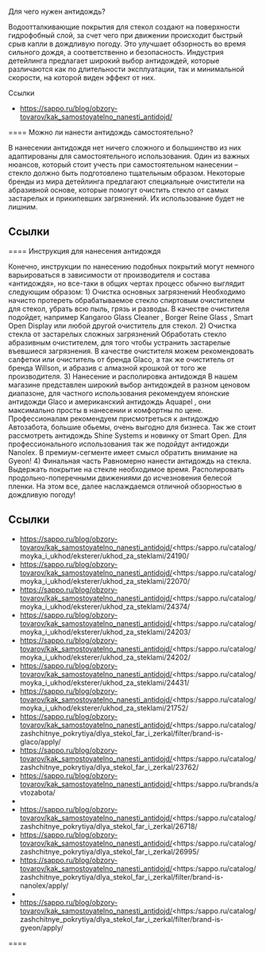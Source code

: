 Для чего нужен антидождь? 

Водоотталкивающие покрытия для стекол создают на поверхности гидрофобный слой, за счет чего при движении происходит быстрый срыв капли в дождливую погоду. Это улучшает обзорность во время сильного дождя, а соответственно и безопасность. Индустрия детейлинга предлагает широкий выбор антидождей, которые различаются как по длительности эксплуатации, так и минимальной скорости, на которой виден эффект от них.

Ссылки
- https://sappo.ru/blog/obzory-tovarov/kak_samostoyatelno_nanesti_antidojd/

====
Можно ли нанести антидождь самостоятельно?

В нанесении антидождя нет ничего сложного и большинство из них адаптированы для самостоятельного использования. Один из важных нюансов, который стоит учесть при самостоятельном нанесении – стекло должно быть подготовлено тщательным образом. Некоторые бренды из мира детейлинга предлагают специальные очистители на абразивной основе, которые помогут очистить стекло от самых застарелых и прикипевших загрязнений. Их использование будет не лишним.

Ссылки
- 

====
Инструкция для нанесения антидождя 

Конечно, инструкции по нанесению подобных покрытий могут немного варьироваться в зависимости от производителя и состава «антидождя», но все-таки в общих чертах процесс обычно выглядит следующим образом: 1) Очистка основных загрязнений Необходимо начисто протереть обрабатываемое стекло спиртовым очистителем для стекол, убрать всю пыль, грязь и разводы. В качестве очистителя подойдет, например Kangaroo Glass Cleaner , Borger Reine Glass , Smart Open Display или любой другой очиститель для стекол.  2) Очистка стекла от застарелых сложных загрязнений Обработать стекло абразивным очистителем, для того чтобы устранить застарелые въевшиеся загрязнения. В качестве очистителя можем рекомендовать салфетки или очиститель от бренда Glaco, а так же очиститель от бренда Willson, и абразив с алмазной крошкой от того же производителя.  3) Нанесение и располировка антидождя В нашем магазине представлен широкий выбор антидождей в разном ценовом диапазоне, для частного использования рекомендуем японские антидожди Glaco и американский антидождь Aquapel , они максимально просты в нанесении и комфортны по цене. Профессионалам рекомендуем присмотреться к антидождю Автозабота, большие обьемы, очень выгодно для бизнеса. Так же стоит рассмотреть антидождь Shine Systems и новинку от Smart Open. Для профессионального использования так же подойдут антидожди Nanolex. В премиум-сегменте имеет смысл обратить внимание на Gyeon!  4) Финальная часть Равномерно нанести антидождь на стекла. Выдержать покрытие на стекле необходимое время. Располировать продольно-поперечными движениями до исчезновения белесой пленки. На этом все, далее наслаждаемся отличной обзорностью в дождливую погоду!

Ссылки
- 
- https://sappo.ru/blog/obzory-tovarov/kak_samostoyatelno_nanesti_antidojd/<https:/sappo.ru/catalog/moyka_i_ukhod/eksterer/ukhod_za_steklami/24190/
- https://sappo.ru/blog/obzory-tovarov/kak_samostoyatelno_nanesti_antidojd/<https:/sappo.ru/catalog/moyka_i_ukhod/eksterer/ukhod_za_steklami/22070/
- https://sappo.ru/blog/obzory-tovarov/kak_samostoyatelno_nanesti_antidojd/<https:/sappo.ru/catalog/moyka_i_ukhod/eksterer/ukhod_za_steklami/24374/
- https://sappo.ru/blog/obzory-tovarov/kak_samostoyatelno_nanesti_antidojd/<https:/sappo.ru/catalog/moyka_i_ukhod/eksterer/ukhod_za_steklami/24203/
- https://sappo.ru/blog/obzory-tovarov/kak_samostoyatelno_nanesti_antidojd/<https:/sappo.ru/catalog/moyka_i_ukhod/eksterer/ukhod_za_steklami/24202/
- https://sappo.ru/blog/obzory-tovarov/kak_samostoyatelno_nanesti_antidojd/<https:/sappo.ru/catalog/moyka_i_ukhod/eksterer/ukhod_za_steklami/24431/
- https://sappo.ru/blog/obzory-tovarov/kak_samostoyatelno_nanesti_antidojd/<https:/sappo.ru/catalog/moyka_i_ukhod/eksterer/ukhod_za_steklami/21752/
- https://sappo.ru/blog/obzory-tovarov/kak_samostoyatelno_nanesti_antidojd/<https:/sappo.ru/catalog/zashchitnye_pokrytiya/dlya_stekol_far_i_zerkal/filter/brand-is-glaco/apply/
- https://sappo.ru/blog/obzory-tovarov/kak_samostoyatelno_nanesti_antidojd/<https:/sappo.ru/catalog/zashchitnye_pokrytiya/dlya_stekol_far_i_zerkal/23762/
- https://sappo.ru/blog/obzory-tovarov/kak_samostoyatelno_nanesti_antidojd/<https:/sappo.ru/brands/avtozabota/
- 
- https://sappo.ru/blog/obzory-tovarov/kak_samostoyatelno_nanesti_antidojd/<https:/sappo.ru/catalog/zashchitnye_pokrytiya/dlya_stekol_far_i_zerkal/26718/
- https://sappo.ru/blog/obzory-tovarov/kak_samostoyatelno_nanesti_antidojd/<https:/sappo.ru/catalog/zashchitnye_pokrytiya/dlya_stekol_far_i_zerkal/26995/
- https://sappo.ru/blog/obzory-tovarov/kak_samostoyatelno_nanesti_antidojd/<https:/sappo.ru/catalog/zashchitnye_pokrytiya/dlya_stekol_far_i_zerkal/filter/brand-is-nanolex/apply/
- 
- https://sappo.ru/blog/obzory-tovarov/kak_samostoyatelno_nanesti_antidojd/<https:/sappo.ru/catalog/zashchitnye_pokrytiya/dlya_stekol_far_i_zerkal/filter/brand-is-gyeon/apply/

====